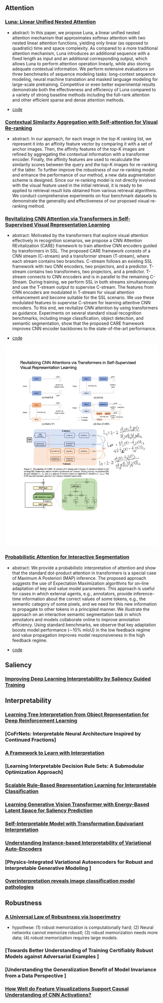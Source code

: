 ## Attention

### [Luna: Linear Unified Nested Attention](https://papers.nips.cc/paper/2021/file/14319d9cfc6123106878dc20b94fbaf3-Paper.pdf)

- abstract:  In
this paper, we propose Luna, a linear unified nested attention mechanism that
approximates softmax attention with two nested linear attention functions, yielding
only linear (as opposed to quadratic) time and space complexity. As compared to
a more traditional attention mechanism, Luna introduces an additional sequence
with a fixed length as input and an additional corresponding output, which allows
Luna to perform attention operation linearly, while also storing adequate contextual
information. We perform extensive evaluations on three benchmarks of sequence
modeling tasks: long-context sequence modeling, neural machine translation and
masked language modeling for large-scale pretraining. Competitive or even better
experimental results demonstrate both the effectiveness and efficiency of Luna
compared to a variety of strong baseline methods including the full-rank attention
and other efficient sparse and dense attention methods.

- [code](https://github.com/XuezheMax/fairseq-apollo)

### [Contextual Similarity Aggregation with Self-attention for Visual Re-ranking](https://papers.nips.cc/paper/2021/hash/18d10dc6e666eab6de9215ae5b3d54df-Abstract.html)

- abstract: In our approach, for each image in the top-K ranking list, we represent it into an affinity feature vector by comparing it with a set of anchor images. Then, the affinity features of the top-K images are refined by aggregating the contextual information with a transformer encoder. Finally, the affinity features are used to recalculate the similarity scores between the query and the top-K images for re-ranking of the latter. To further improve the robustness of our re-ranking model and enhance the performance of our method, a new data augmentation scheme is designed. Since our re-ranking model is not directly involved with the visual feature used in the initial retrieval, it is ready to be applied to retrieval result lists obtained from various retrieval algorithms. We conduct comprehensive experiments on four benchmark datasets to demonstrate the generality and effectiveness of our proposed visual re-ranking method.

### [Revitalizing CNN Attention via Transformers in Self-Supervised Visual Representation Learning](https://papers.nips.cc/paper/2021/hash/21be992eb8016e541a15953eee90760e-Abstract.html)

- abstract: Motivated by the transformers that explore visual attention effectively in recognition scenarios, we propose a CNN Attention REvitalization (CARE) framework to train attentive CNN encoders guided by transformers in SSL. The proposed CARE framework consists of a CNN stream (C-stream) and a transformer stream (T-stream), where each stream contains two branches. C-stream follows an existing SSL framework with two CNN encoders, two projectors, and a predictor. T-stream contains two transformers, two projectors, and a predictor. T-stream connects to CNN encoders and is in parallel to the remaining C-Stream. During training, we perform SSL in both streams simultaneously and use the T-stream output to supervise C-stream. The features from CNN encoders are modulated in T-stream for visual attention enhancement and become suitable for the SSL scenario. We use these modulated features to supervise C-stream for learning attentive CNN encoders. To this end, we revitalize CNN attention by using transformers as guidance. Experiments on several standard visual recognition benchmarks, including image classification, object detection, and semantic segmentation, show that the proposed CARE framework improves CNN encoder backbones to the state-of-the-art performance.

- [code](https://github.com/ChongjianGE/CARE)

![note](figures/rcatssvrl.png)

### [Probabilistic Attention for Interactive Segmentation](https://papers.nips.cc/paper/2021/hash/23937b42f9273974570fb5a56a6652ee-Abstract.html)

- abstract: We provide a probabilistic interpretation of attention and show that the standard dot-product attention in transformers is a special case of Maximum A Posteriori (MAP) inference. The proposed approach suggests the use of Expectation Maximization algorithms for on-line adaptation of key and value model parameters. This approach is useful for cases in which external agents, e.g., annotators, provide inference-time information about the correct values of some tokens, e.g., the semantic category of some pixels, and we need for this new information to propagate to other tokens in a principled manner. We illustrate the approach on an interactive semantic segmentation task in which annotators and models collaborate online to improve annotation efficiency. Using standard benchmarks, we observe that key adaptation boosts model performance (∼10\% mIoU) in the low feedback regime and value propagation improves model responsiveness in the high feedback regime. 

- [code](https://github.com/apple/ml-probabilistic-attention)


## Saliency 

### [Improving Deep Learning Interpretability by Saliency Guided Training ](https://proceedings.neurips.cc/paper/2021/file/e0cd3f16f9e883ca91c2a4c24f47b3d9-Paper.pdf)


## Interpretability

### [Learning Tree Interpretation from Object Representation for Deep Reinforcement Learning](https://proceedings.neurips.cc/paper/2021/hash/a35fe7f7fe8217b4369a0af4244d1fca-Abstract.html)

### [CoFrNets: Interpretable Neural Architecture Inspired by Continued Fractions]

### [A Framework to Learn with Interpretation](https://proceedings.neurips.cc/paper/2021/hash/cbb6a3b884f4f88b3a8e3d44c636cbd8-Abstract.html)

### [Learning Interpretable Decision Rule Sets: A Submodular Optimization Approach]

### [Scalable Rule-Based Representation Learning for Interpretable Classification ](https://proceedings.neurips.cc/paper/2021/hash/ffbd6cbb019a1413183c8d08f2929307-Abstract.html)

### [Learning Generative Vision Transformer with Energy-Based Latent Space for Saliency Prediction]()

### [Self-Interpretable Model with Transformation Equivariant Interpretation](https://proceedings.neurips.cc/paper/2021/hash/1387a00f03b4b423e63127b08c261bdc-Abstract.html)

### [Understanding Instance-based Interpretability of Variational Auto-Encoders](https://proceedings.neurips.cc/paper/2021/hash/13d7dc096493e1f77fb4ccf3eaf79df1-Abstract.html)

### [Physics-Integrated Variational Autoencoders for Robust and Interpretable Generative Modeling ]

### [Overinterpretation reveals image classification model pathologies](https://proceedings.neurips.cc/paper/2021/hash/8217bb4e7fa0541e0f5e04fea764ab91-Abstract.html)

## Robustness

### [A Universal Law of Robustness via Isoperimetry](https://openreview.net/forum?id=z71OSKqTFh7)

- hypothese: (1) robust memorization is computationally hard; (2) Neural networks cannot memorize robustl; (3) robust memorization needs more data; (4) robust memorization requires large models.

### [Towards Better Understanding of Training Certifiably Robust Models against Adversarial Examples ]

### [Understanding the Generalization Benefit of Model Invariance from a Data Perspective ]

### [How Well do Feature Visualizations Support Causal Understanding of CNN Activations?](https://proceedings.neurips.cc/paper/2021/hash/618faa1728eb2ef6e3733645273ab145-Abstract.html)
